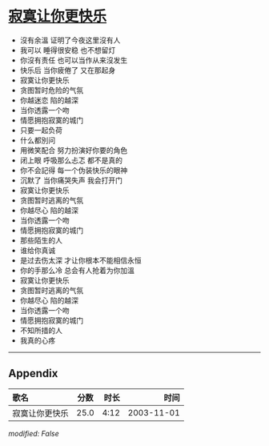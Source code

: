 # [寂寞让你更快乐](https://music.163.com/song?id=66594)

* 沒有余溫 证明了今夜这里沒有人
* 我可以 睡得很安稳 也不想留灯
* 你沒有责任 也可以当作从来沒发生
* 快乐后 当你疲倦了 又在那起身
* 寂寞让你更快乐
* 贪图暂时危险的气氛
* 你越迷恋 陷的越深
* 当你透露一个吻
* 情愿拥抱寂寞的城门
* 只要一起负荷
* 什么都別问
* 用微笑配合 努力扮演好你要的角色
* 闭上眼 呼吸那么忐忑 都不是真的
* 你不会記得 每一个伪装快乐的眼神
* 沉默了 当你痛哭失声 我会打开门
* 寂寞让你更快乐
* 贪图暂时逃离的气氛
* 你越尽心 陷的越深
* 当你透露一个吻
* 情愿拥抱寂寞的城门
* 那些陌生的人
* 谁给你真诚
* 是过去伤太深 才让你根本不能相信永恒
* 你的手那么冷 总会有人抢着为你加溫
* 寂寞让你更快乐
* 贪图暂时逃离的气氛
* 你越尽心 陷的越深
* 当你透露一个吻
* 情愿拥抱寂寞的城门
* 不知所措的人
* 我真的心疼


---

## Appendix

|歌名|分数|时长|时间|
|:---|:---:|---:|---:|
|寂寞让你更快乐|25.0|4:12|2003-11-01

*modified: False*